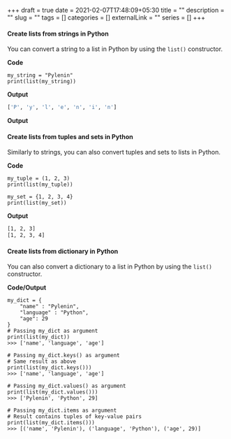 +++ 
draft = true
date = 2021-02-07T17:48:09+05:30
title = ""
description = ""
slug = "" 
tags = []
categories = []
externalLink = ""
series = []
+++

#### Create lists from strings in Python

You can convert a string to a list in Python by using the `list()` constructor.

**Code**

```python3
my_string = "Pylenin"
print(list(my_string))
```

**Output**

```bash
['P', 'y', 'l', 'e', 'n', 'i', 'n']
```

**Output**

#### Create lists from tuples and sets in Python

Similarly to strings, you can also convert tuples and sets to lists in Python.

**Code**

```python3
my_tuple = (1, 2, 3)
print(list(my_tuple))

my_set = {1, 2, 3, 4}
print(list(my_set))
```

**Output**

```bash
[1, 2, 3]
[1, 2, 3, 4]
```

#### Create lists from dictionary in Python

You can also convert a dictionary to a list in Python by using the `list()` constructor.

**Code/Output**

```python3
my_dict = {
    "name" : "Pylenin",
    "language" : "Python",
    "age": 29
}
# Passing my_dict as argument
print(list(my_dict))
>>> ['name', 'language', 'age']

# Passing my_dict.keys() as argument
# Same result as above
print(list(my_dict.keys()))
>>> ['name', 'language', 'age']

# Passing my_dict.values() as argument
print(list(my_dict.values()))
>>> ['Pylenin', 'Python', 29]

# Passing my_dict.items as argument
# Result contains tuples of key-value pairs
print(list(my_dict.items()))
>>> [('name', 'Pylenin'), ('language', 'Python'), ('age', 29)]
```
